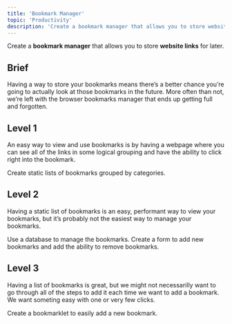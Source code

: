 ```yaml
---
title: 'Bookmark Manager'
topic: 'Productivity'
description: 'Create a bookmark manager that allows you to store website links for later.'
---
```

Create a <strong className="color-blue">bookmark manager</strong> that allows you to store <strong className="color-purple">website links</strong> for later.

## Brief

Having a way to store your bookmarks means there’s a better chance you’re going to actually look at those bookmarks in the future. More often than not, we’re left with the browser bookmarks manager that ends up getting full and forgotten.

## Level 1

An easy way to view and use bookmarks is by having a webpage where you can see all of the links in some logical grouping and have the ability to click right into the bookmark.

Create static lists of bookmarks grouped by categories.

## Level 2

Having a static list of bookmarks is an easy, performant way to view your bookmarks, but it’s probably not the easiest way to manage your bookmarks.

Use a database to manage the bookmarks. Create a form to add new bookmarks and add the ability to remove bookmarks.

## Level 3

Having a list of bookmarks is great, but we might not necessarilly want to go through all of the steps to add it each time we want to add a bookmark. We want someting easy with one or very few clicks.

Create a bookmarklet to easily add a new bookmark.


